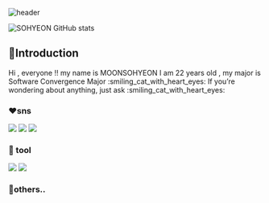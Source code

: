 ![header](https://capsule-render.vercel.app/api?type=Blur&color=gradient&height=300&section=header&text=Have%20a%20Nice%20Day%20🍀)

![SOHYEON GitHub stats](https://github-readme-stats.vercel.app/api?username=SOHYEON&count_private=true)

## :white_heart:Introduction
Hi , everyone !! my name is MOONSOHYEON
I am 22 years old , my major is Software Convergence Major
:smiling_cat_with_heart_eyes: If you’re wondering about anything, just ask :smiling_cat_with_heart_eyes:

### ❤sns
<img src="https://img.shields.io/badge/instagram-FF0069?style=flat-square&logo=instagram&logoColor=white"/> <img src="https://img.shields.io/badge/youtube-FF0000?style=flat-square&logo=youtube&logoColor=white"/> <img src="https://img.shields.io/badge/kakao-FFCD00?style=flat-square&logo=kakao&logoColor=white"/>

### :orange_heart: tool
<img src="https://img.shields.io/badge/eclipse-2C2255?style=flat-square&logo=eclipse&logoColor=white"/> <img src="https://img.shields.io/badge/jupyter-F37626?style=flat-square&logo=jupyter&logoColor=white"/>


### 💙others..

